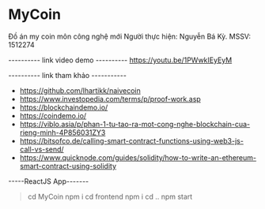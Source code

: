 # MyCoin
Đồ án my coin môn công nghệ mới Người thực hiện: Nguyễn Bá Kỳ. MSSV: 1512274

---------- link video demo ---------- 
https://youtu.be/1PWwkIEyEyM

---------- link tham khảo ----------- 
- https://github.com/lhartikk/naivecoin
- https://www.investopedia.com/terms/p/proof-work.asp
- https://blockchaindemo.io/
- https://coindemo.io/
- https://viblo.asia/p/phan-1-tu-tao-ra-mot-cong-nghe-blockchain-cua-rieng-minh-4P856031ZY3
- https://bitsofco.de/calling-smart-contract-functions-using-web3-js-call-vs-send/
- https://www.quicknode.com/guides/solidity/how-to-write-an-ethereum-smart-contract-using-solidity

-----ReactJS App------- 
> cd MyCoin
> npm i 
> cd frontend
> npm i
> cd ..
> npm start
